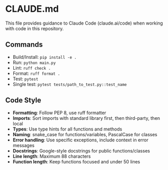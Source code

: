 # CLAUDE.md

This file provides guidance to Claude Code (claude.ai/code) when working with code in this repository.

## Commands
- Build/Install: `pip install -e .`
- Run: `python main.py`
- Lint: `ruff check .`
- Format: `ruff format .`
- Test: `pytest`
- Single test: `pytest tests/path_to_test.py::test_name`

## Code Style
- **Formatting**: Follow PEP 8, use ruff formatter
- **Imports**: Sort imports with standard library first, then third-party, then local
- **Types**: Use type hints for all functions and methods
- **Naming**: snake_case for functions/variables, PascalCase for classes
- **Error handling**: Use specific exceptions, include context in error messages
- **Docstrings**: Google-style docstrings for public functions/classes
- **Line length**: Maximum 88 characters
- **Function length**: Keep functions focused and under 50 lines